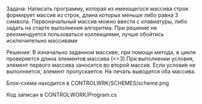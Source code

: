 Задача:
Написать программу, которая из имеющегося массива строк формирует массив из строк, длина которых меньше либо равна 3 символа. 
Первоначальный массив можно ввести с клавиатуры, либо задать на старте выполнения алгоритма. 
При решение не рекомендуется пользоваться коллекциями, лучше обойтись исключительно массивами

Решение:
В изначально заданном массиве, при помощи метода, в цикле проверяется длина элементов массива (<=3).При выполнении условия, элемент первого массива заносится во второй массив. Если условие не выполняется, элемент пропускается.
На печать выводятся оба массива.

Блок-схема находится в CONTROLWRK/SCHEMES/scheme.png

Код записан в CONTROLWORK/Program.cs
